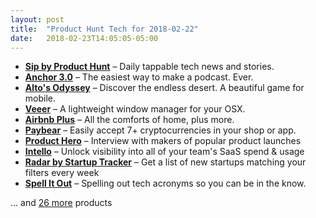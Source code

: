 ```yaml
---
layout: post
title:  "Product Hunt Tech for 2018-02-22"
date:   2018-02-23T14:05:05-05:00
---
```


* **[Sip by Product Hunt](https://www.producthunt.com/posts/sip-by-product-hunt?utm_campaign=producthunt-api&utm_medium=api&utm_source=Application%3A+Daily+Digest+RSS+%28ID%3A+3202%29)** – Daily tappable tech news and stories.
* **[Anchor 3.0](https://www.producthunt.com/posts/anchor-3-0?utm_campaign=producthunt-api&utm_medium=api&utm_source=Application%3A+Daily+Digest+RSS+%28ID%3A+3202%29)** – The easiest way to make a podcast. Ever.
* **[Alto's Odyssey](https://www.producthunt.com/posts/alto-s-odyssey-2?utm_campaign=producthunt-api&utm_medium=api&utm_source=Application%3A+Daily+Digest+RSS+%28ID%3A+3202%29)** – Discover the endless desert. A beautiful game for mobile.
* **[Veeer](https://www.producthunt.com/posts/veeer?utm_campaign=producthunt-api&utm_medium=api&utm_source=Application%3A+Daily+Digest+RSS+%28ID%3A+3202%29)** – A lightweight window manager for your OSX.
* **[Airbnb Plus](https://www.producthunt.com/posts/airbnb-plus?utm_campaign=producthunt-api&utm_medium=api&utm_source=Application%3A+Daily+Digest+RSS+%28ID%3A+3202%29)** – All the comforts of home, plus more.
* **[Paybear](https://www.producthunt.com/posts/paybear?utm_campaign=producthunt-api&utm_medium=api&utm_source=Application%3A+Daily+Digest+RSS+%28ID%3A+3202%29)** – Easily accept 7+ cryptocurrencies in your shop or app.
* **[Product Hero](https://www.producthunt.com/posts/product-hero?utm_campaign=producthunt-api&utm_medium=api&utm_source=Application%3A+Daily+Digest+RSS+%28ID%3A+3202%29)** – Interview with makers of popular product launches
* **[Intello](https://www.producthunt.com/posts/intello?utm_campaign=producthunt-api&utm_medium=api&utm_source=Application%3A+Daily+Digest+RSS+%28ID%3A+3202%29)** – Unlock visibility into all of your team's SaaS spend & usage
* **[Radar by Startup Tracker](https://www.producthunt.com/posts/radar-by-startup-tracker?utm_campaign=producthunt-api&utm_medium=api&utm_source=Application%3A+Daily+Digest+RSS+%28ID%3A+3202%29)** – Get a list of new startups matching your filters every week
* **[Spell It Out](https://www.producthunt.com/posts/spell-it-out?utm_campaign=producthunt-api&utm_medium=api&utm_source=Application%3A+Daily+Digest+RSS+%28ID%3A+3202%29)** – Spelling out tech acronyms so you can be in the know.

… and [26 more](https://www.producthunt.com/tech) products